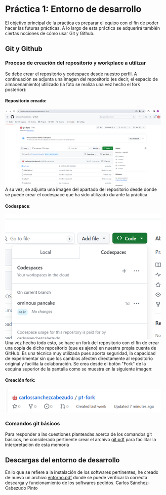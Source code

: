 # Práctica 1: Entorno de desarrollo

El objetivo principal de la práctica es preparar el equipo con el fin de poder hacer las futuras prácticas. A lo largo de esta práctica se adquerirá también ciertas nociones de cómo usar Git y Github.
## Git y Github
### Proceso de creación del repositorio y workplace a utilizar
Se debe crear el repositorio y codespace desde nuestro perfil. A continuación se adjunta una imagen del repositorio (es decir, el espacio de almacenamiento) utilizado (la foto se realiza una vez hecho el fork posterior):
#### Repositorio creado:
![Creación del repositorio](https://github.com/carlossanchezcabezudo/p1-fork/blob/main/fotos/repositorio.PNG)
A su vez, se adjunta una imagen del apartado del repositorio desde donde se puede crear el codespace que ha sido utilizado durante la práctica.
#### Codespace:
![Creación del repositorio](fotos/codespace.png)
Una vez hecho todo esto, se hace un fork del repositorio con el fin de crear una copia de dicho repositorio (que es ajeno) en nuestra propia cuenta de GitHub. Es una técnica muy utilizada pues aporta seguridad, la capacidad de experimentar sin que los cambios afecten directamente al repositorio original y facilita la colaboración. Se crea desde el botón "Fork" de la esquina superior de la pantalla como se muestra en la siguiente imagen:
#### Creación fork:
![Creación del repositorio](https://github.com/carlossanchezcabezudo/p1-fork/blob/main/fotos/forkrealizado.PNG)

### Comandos git básicos
Para responder a las cuestiones planteadas acerca de los comandos git básicos, he considerado pertinente crear el archivo [git.pdf](https://github.com/carlossanchezcabezudo/p1-fork/blob/main/git.pdf) para facilitar la interpretación de esta memoria



## Descargas del entorno de desarrollo
En lo que se refiere a la instalación de los softwares pertinentes, he creado de nuevo un archivo [entorno.pdf](https://github.com/carlossanchezcabezudo/p1-fork/blob/main/entorno.pdf) donde se puede verificar la correcta descarga y funcionamiento de los softwares pedidos.
Carlos Sánchez-Cabezudo Pinto


